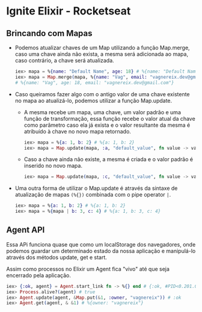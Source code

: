 # Ignite Elixir - Rocketseat

## Brincando com Mapas

- Podemos atualizar chaves de um Map utilizando a função Map.merge, caso uma chave ainda não exista, a mesma será adicionada ao mapa, caso contrário, a chave será atualizada.

  ```elixir
  iex> mapa = %{name: "Default Name", age: 18} # %{name: "Default Name", age: 18}
  iex> mapa = Map.merge(mapa, %{name: "Vag", email: "vagnereix.dev@gmail.com"})
  # %{name: "Vag", age: 18, email: "vagnereix.dev@gmail.com"}
  ```

- Caso queiramos fazer algo com o antigo valor de uma chave existente no mapa ao atualizá-lo, podemos utilizar a função Map.update.

  - A mesma recebe um mapa, uma chave, um valor padrão e uma função de transformação, essa função recebe o valor atual da chave como parâmetro caso ela já exista e o valor resultante da mesma é atribuído à chave no novo mapa retornado.

    ```elixir
    iex> mapa = %{a: 1, b: 2} # %{a: 1, b: 2}
    iex> mapa = Map.update(mapa, :a, "default_value", fn value -> value + 1 end) # %{a: 2, b: 2}
    ```

  - Caso a chave ainda não existe, a mesma é criada e o valor padrão é inserido no novo mapa.

    ```elixir
    iex> mapa = Map.update(mapa, :c, "default_value", fn value -> value + 1 end) # %{a: 2, b: 2, c: "default_value"}
    ```

- Uma outra forma de utilizar o Map.update é através da sintaxe de atualização de mapas `(%{})` combinada com o pipe operator `|`.

  ```elixir
  iex> mapa = %{a: 1, b: 2} # %{a: 1, b: 2}
  iex> mapa = %{mapa | b: 3, c: 4} # %{a: 1, b: 3, c: 4}
  ```

## Agent API

Essa APi funciona quase que como um localStorage dos navegadores, onde podemos guardar um determinado estado da nossa aplicação e manipulá-lo através dos métodos update, get e start.

Assim como processos no Elixir um Agent fica "vivo" até que seja encerrado pela aplicação.

```elixir
iex> {:ok, agent} = Agent.start_link fn -> %{} end # {:ok, #PID<0.201.0>
iex> Process.alive?(agent) # true
iex> Agent.update(agent, &Map.put(&1, :owner, "vagnereix")) # :ok
iex> Agent.get(agent, & &1) # %{owner: "vagnereix"}
```
